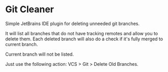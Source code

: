 # Git Cleaner
Simple JetBrains IDE plugin for deleting unneeded git branches.

It will list all branches that do not have tracking remotes and allow you to delete them.
Each deleted branch will also do a check if it's fully merged to current branch.

Current branch will not be listed.

Just use the following action: VCS > Git > Delete Old Branches.
